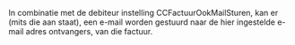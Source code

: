 In combinatie met de debiteur instelling CCFactuurOokMailSturen, kan er (mits die aan staat), een e-mail worden gestuurd naar de hier ingestelde e-mail adres ontvangers, van die factuur.
